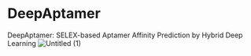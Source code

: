 # DeepAptamer
DeepAptamer: SELEX-based Aptamer Affinity Prediction by Hybrid Deep Learning
![Untitled (1)](https://github.com/user-attachments/assets/4491a891-d4ba-4854-937e-fb2f617a7e6b)
